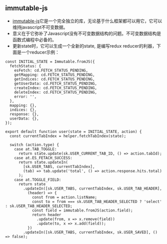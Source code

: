 ## immutable-js

* [immutable-js](https://github.com/facebook/immutable-js)它是一个完全独立的库，无论基于什么框架都可以用它，它可以维持javascript不可变数据。
* 意义在于它弥补了Javascript没有不可变数据结构的问题。不可变数据结构是函数式编程中必备的。
* 更新state时，它可以生成一个全新的state, 是编写redux reducer的利器，下面是一个reducer示例：

```
const INITIAL_STATE = Immutable.fromJS({
  fetchStatus: {
    esFetch: cd.FETCH_STATUS_PENDING,
    getMapping: cd.FETCH_STATUS_PENDING,
    getIndices: cd.FETCH_STATUS_PENDING,
    getUserData: cd.FETCH_STATUS_PENDING,
    createIndex: cd.FETCH_STATUS_PENDING,
    deleteIndex: cd.FETCH_STATUS_PENDING,
    error: '',
  },
  mapping: {},
  indices: {},
  response: {},
  userData: {},
});

export default function user(state = INITIAL_STATE, action) {
  const currentTabIndex = helper.fetchTabIndex(state);

  switch (action.type) {
    case at.TAB_TOGGLE:
      return state.update(sk.USER_CURRENT_TAB_ID, () => action.tabId);
    case at.ES_FETACH_SUCCESS:
      return state.updateIn(
        [sk.USER_TABS, currentTabIndex],
        (tab) => tab.update('total', () => action.response.hits.total)
      );
    case at.TOGGLE_FIELD:
      return state
        .updateIn([sk.USER_TABS, currentTabIndex, sk.USER_TAB_HEADER],
          (header) => {
            const from = action.listName;
            const to = from === sk.USER_TAB_HEADER_SELECTED ? 'select' : sk.USER_TAB_HEADER_SELECTED;
            const field = immutable.fromJS(action.field);
            return header
              .update(from, x => x.remove(field))
              .update(to, x => x.add(field));
          })
        .updateIn([sk.USER_TABS, currentTabIndex, sk.USER_SAVED], () => false);

```

